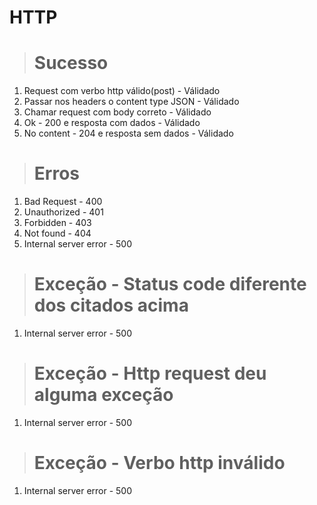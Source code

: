 # HTTP

> # Sucesso

1. Request com verbo http válido(post) - Válidado
2. Passar nos headers o content type JSON - Válidado
3. Chamar request com body correto - Válidado
4. Ok - 200 e resposta com dados - Válidado
5. No content - 204 e resposta sem dados - Válidado

> # Erros

1. Bad Request - 400
2. Unauthorized - 401
3. Forbidden - 403
4. Not found - 404
5. Internal server error - 500

> # Exceção - Status code diferente dos citados acima

1. Internal server error - 500

> # Exceção - Http request deu alguma exceção

1. Internal server error - 500

> # Exceção - Verbo http inválido

1. Internal server error - 500
